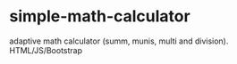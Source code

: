 # simple-math-calculator
adaptive math calculator (summ, munis, multi and division). HTML/JS/Bootstrap
